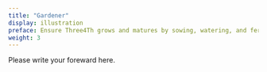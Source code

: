 ```yaml
---
title: "Gardener"
display: illustration
preface: Ensure Three4Th grows and matures by sowing, watering, and fertilizing. 
weight: 3
---
```


Please write your foreward here.

<!----------------------ATTENTION----------------------------

display: entry, card, book, timeline.

Please follow the specific kind of archetypes in the case of display below:

    case: entry, card, timeline
        
        `hugo new --kind post <dir>/<title>`
        eg: hugo new --kind post essays/database
    
    case: book
        
        `hugo new --kind book <dir>/<title>`
        eg: hugo new --kind book library/database 

------------------------------------------------------------> 


